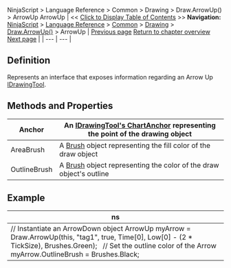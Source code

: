 ﻿
NinjaScript \> Language Reference \> Common \> Drawing \> Draw.ArrowUp() \> ArrowUp
ArrowUp
| \<\< [Click to Display Table of Contents](arrowup.md) \>\> **Navigation:**     [NinjaScript](ninjascript.md) \> [Language Reference](language_reference_wip.md) \> [Common](common.md) \> [Drawing](drawing.md) \> [Draw.ArrowUp()](draw_arrowup.md) \> ArrowUp | [Previous page](draw_arrowup.md) [Return to chapter overview](draw_arrowup.md) [Next page](draw_diamond.md) |
| --- | --- |
## Definition
Represents an interface that exposes information regarding an Arrow Up [IDrawingTool](idrawingtool.md).
 
## Methods and Properties
| Anchor | An [IDrawingTool's ChartAnchor](idrawingtool.htm#chartanchor) representing the point of the drawing object |
| --- | --- |
| AreaBrush | A [Brush](http://msdn.microsoft.com/en-us/library/system.windows.media.brush(v=vs.110).aspx) object representing the fill color of the draw object |
| OutlineBrush | A [Brush](http://msdn.microsoft.com/en-us/library/system.windows.media.brush(v=vs.110).aspx) object representing the color of the draw object's outline |
## 
## 
## Example
| ns |
| --- |
| // Instantiate an ArrowDown object ArrowUp myArrow \= Draw.ArrowUp(this, "tag1", true, Time\[0], Low\[0] \- (2 \* TickSize), Brushes.Green);   // Set the outline color of the Arrow myArrow.OutlineBrush \= Brushes.Black; |

